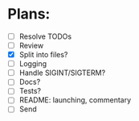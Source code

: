 # Plans:

- [ ] Resolve TODOs
- [ ] Review
- [x] Split into files?
- [ ] Logging
- [ ] Handle SIGINT/SIGTERM?
- [ ] Docs?
- [ ] Tests?
- [ ] README: launching, commentary
- [ ] Send
